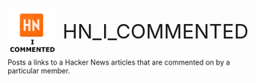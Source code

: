 <div>
<div style="float:left; margin-right:10px;">
    <img src="ICON.png" widh="100" height="100" />
</div> 

<div style="line-height:100px; font-size:40px">
HN_I_COMMENTED
</div>

<div style="clear:both">
Posts a links to a Hacker News articles that are commented on by a particular member.
</div>
</div>